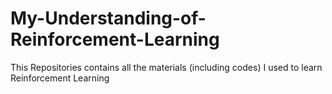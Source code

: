 # My-Understanding-of-Reinforcement-Learning
This Repositories contains all the materials (including codes) I used to learn Reinforcement Learning

